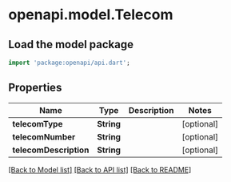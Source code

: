 # openapi.model.Telecom

## Load the model package
```dart
import 'package:openapi/api.dart';
```

## Properties
Name | Type | Description | Notes
------------ | ------------- | ------------- | -------------
**telecomType** | **String** |  | [optional] 
**telecomNumber** | **String** |  | [optional] 
**telecomDescription** | **String** |  | [optional] 

[[Back to Model list]](../README.md#documentation-for-models) [[Back to API list]](../README.md#documentation-for-api-endpoints) [[Back to README]](../README.md)


